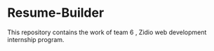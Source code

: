 # Resume-Builder
This repository contains the work of team 6 , Zidio web development internship program.

